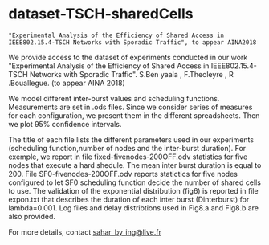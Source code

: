 
# dataset-TSCH-sharedCells
        
	"Experimental Analysis of the Efficiency of Shared Access in IEEE802.15.4-TSCH Networks with Sporadic Traffic", to appear AINA2018
          
We provide access to the dataset of experiments conducted in our work "Experimental Analysis of the Efficiency of Shared Access in IEEE802.15.4-TSCH Networks with Sporadic Traffic". S.Ben yaala , F.Theoleyre , R .Bouallegue. (to appear AINA 2018)

We model different inter-burst values and  scheduling functions. Measurements are set in .ods files. Since we consider series of measures for each configuration, we present them in the different spreadsheets. Then we plot 95% confidence intervals.

The title of each file lists the different parameters used in our experiments (scheduling function,number of nodes and the inter-burst duration). For exemple, we report in file fixed-fivenodes-200OFF.odv statistics  for five nodes that execute a hard shedule. The mean inter burst duration is equal to 200. File SF0-fivenodes-200OFF.odv reports statictics for five nodes configured to let SF0 scheduling function decide the number of shared cells to use. 
The validation of the exponential distribution (fig6) is reported in file expon.txt that describes the duration of each inter burst (Dinterburst) for lambda=0.001.
Log files and delay distribtions used in Fig8.a and Fig8.b are also provided. 

For more details, contact sahar_by_ing@live.fr
